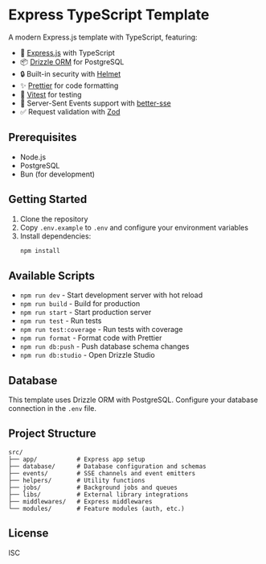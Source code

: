 # Express TypeScript Template

A modern Express.js template with TypeScript, featuring:

- 🚀 [Express.js](https://expressjs.com/) with TypeScript
- 📦 [Drizzle ORM](https://orm.drizzle.team/) for PostgreSQL
- 🔒 Built-in security with [Helmet](https://helmetjs.github.io/)
- ✨ [Prettier](https://prettier.io/) for code formatting
- 🧪 [Vitest](https://vitest.dev/) for testing
- 🔄 Server-Sent Events support with [better-sse](https://github.com/MatthewWid/better-sse)
- ✅ Request validation with [Zod](https://zod.dev/)

## Prerequisites

- Node.js
- PostgreSQL
- Bun (for development)

## Getting Started

1. Clone the repository
2. Copy `.env.example` to `.env` and configure your environment variables
3. Install dependencies:
   ```bash
   npm install
   ```

## Available Scripts

- `npm run dev` - Start development server with hot reload
- `npm run build` - Build for production
- `npm run start` - Start production server
- `npm run test` - Run tests
- `npm run test:coverage` - Run tests with coverage
- `npm run format` - Format code with Prettier
- `npm run db:push` - Push database schema changes
- `npm run db:studio` - Open Drizzle Studio

## Database

This template uses Drizzle ORM with PostgreSQL. Configure your database connection in the `.env` file.

## Project Structure

```
src/
├── app/           # Express app setup
├── database/      # Database configuration and schemas
├── events/        # SSE channels and event emitters
├── helpers/       # Utility functions
├── jobs/          # Background jobs and queues
├── libs/          # External library integrations
├── middlewares/   # Express middlewares
└── modules/       # Feature modules (auth, etc.)
```

## License

ISC
